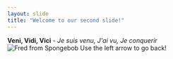 ```yaml
---
layout: slide
title: "Welcome to our second slide!"
---
```


**Veni, Vidi, Vici** - *Je suis venu, J'ai vu, Je conquerir*
<img src="https://66.media.tumblr.com/66dca5d71ac7b90d06dd21bed27f7249/tumblr_p7qcnjhzzs1xrqph7o1_400.jpg"
	alt="Fred from Spongebob">
Use the left arrow to go back!